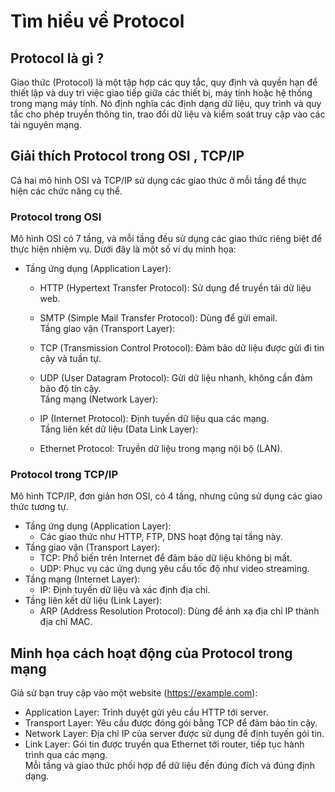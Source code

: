 # Tìm hiểu về Protocol #

## Protocol là gì ? ## 
Giao thức (Protocol) là một tập hợp các quy tắc, quy định và quyền hạn để thiết lập và duy trì việc giao tiếp giữa các thiết bị, máy tính hoặc hệ thống trong mạng máy tính. Nó định nghĩa các định dạng dữ liệu, quy trình và quy tắc cho phép truyền thông tin, trao đổi dữ liệu và kiểm soát truy cập vào các tài nguyên mạng.

## Giải thích Protocol trong OSI , TCP/IP  ## 
Cả hai mô hình OSI và TCP/IP sử dụng các giao thức ở mỗi tầng để thực hiện các chức năng cụ thể.
### Protocol trong OSI ### 
Mô hình OSI có 7 tầng, và mỗi tầng đều sử dụng các giao thức riêng biệt để thực hiện nhiệm vụ. Dưới đây là một số ví dụ minh họa:  

- Tầng ứng dụng (Application Layer):  
    - HTTP (Hypertext Transfer Protocol): Sử dụng để truyền tải dữ liệu web.  
    - SMTP (Simple Mail Transfer Protocol): Dùng để gửi email.  
Tầng giao vận (Transport Layer):
    - TCP (Transmission Control Protocol): Đảm bảo dữ liệu được gửi đi tin cậy và tuần tự.  
    - UDP (User Datagram Protocol): Gửi dữ liệu nhanh, không cần đảm bảo độ tin cậy.  
Tầng mạng (Network Layer):
    - IP (Internet Protocol): Định tuyến dữ liệu qua các mạng.  
Tầng liên kết dữ liệu (Data Link Layer):

    - Ethernet Protocol: Truyền dữ liệu trong mạng nội bộ (LAN).
### Protocol trong TCP/IP ### 
Mô hình TCP/IP, đơn giản hơn OSI, có 4 tầng, nhưng cũng sử dụng các giao thức tương tự.  

- Tầng ứng dụng (Application Layer):  
    - Các giao thức như HTTP, FTP, DNS hoạt động tại tầng này.  
- Tầng giao vận (Transport Layer):  
    - TCP: Phổ biến trên Internet để đảm bảo dữ liệu không bị mất.  
    - UDP: Phục vụ các ứng dụng yêu cầu tốc độ như video streaming.  
- Tầng mạng (Internet Layer):  
    - IP: Định tuyến dữ liệu và xác định địa chỉ.  
- Tầng liên kết dữ liệu (Link Layer):  
    - ARP (Address Resolution Protocol): Dùng để ánh xạ địa chỉ IP thành địa chỉ MAC.
## Minh họa cách hoạt động của Protocol trong mạng ##
Giả sử bạn truy cập vào một website (https://example.com):  
- Application Layer: Trình duyệt gửi yêu cầu HTTP tới server.  
- Transport Layer: Yêu cầu được đóng gói bằng TCP để đảm bảo tin cậy.  
- Network Layer: Địa chỉ IP của server được sử dụng để định tuyến gói tin.  
- Link Layer: Gói tin được truyền qua Ethernet tới router, tiếp tục hành trình qua các mạng.  
Mỗi tầng và giao thức phối hợp để dữ liệu đến đúng đích và đúng định dạng.